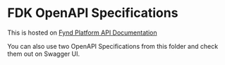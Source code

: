 # FDK OpenAPI Specifications

This is hosted on [Fynd Platform API Documentation](https://documentation.swadeshz0.de/en/api-doc)

You can also use two OpenAPI Specifications from this folder and check them out on Swagger UI.
